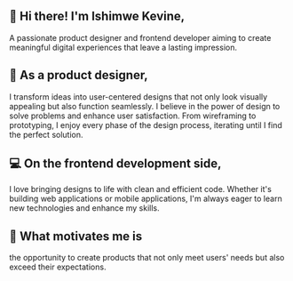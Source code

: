## 👋 Hi there! I'm Ishimwe Kevine, 
A passionate product designer and frontend developer aiming to create meaningful digital experiences that leave a lasting impression.

## 🎨 As a product designer, 
I transform ideas into user-centered designs that not only look visually appealing but also function seamlessly. I believe in the power of design to solve problems and enhance user satisfaction. From wireframing to prototyping, I enjoy every phase of the design process, iterating until I find the perfect solution.

## 💻 On the frontend development side, 
I love bringing designs to life with clean and efficient code. Whether it's building web applications or mobile applications, I'm always eager to learn new technologies and enhance my skills.

## 🌟 What motivates me is 
the opportunity to create products that not only meet users' needs but also exceed their expectations.
